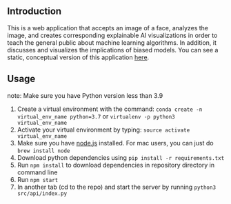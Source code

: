 
## Introduction

This is a web application that accepts an image of a face, analyzes the image, and creates corresponding explainable AI visualizations in order to teach the general public about machine learning algorithms. In addition, it discusses and visualizes the implications of biased models. You can see a static, conceptual version of this application [here](https://nicole9925.github.io/facial-analysis-frontend/).

## Usage

note: Make sure you have Python version less than 3.9
1. Create a virtual environment with the command: `conda create -n virtual_env_name python=3.7` or `virtualenv -p python3 virtual_env_name`
2. Activate your virtual environment by typing: `source activate virtual_env_name`
3. Make sure you have [node.js](https://www.npmjs.com/get-npm) installed. For mac users, you can just do `brew install node`
4. Download python dependencies using `pip install -r requirements.txt`
5. Run `npm install` to download dependencies in repository directory in command line
6. Run `npm start`
7. In another tab (cd to the repo) and start the server by running `python3 src/api/index.py` 
